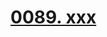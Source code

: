 # [0089. xxx](https://github.com/Tdahuyou/react/tree/main/0089.%20xxx)

<!-- region:toc -->

<!-- endregion:toc -->






